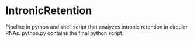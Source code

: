 # IntronicRetention
Pipeline in python and shell script that analyzes intronic retention in circular RNAs.
python.py contains the final python script.
